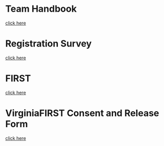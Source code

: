 # Team Handbook
[click here](https://drive.google.com/open?id=1yUGW8bFUqxjCffJvh1r8HIgCFkzlduIe)

# Registration Survey
[click here](https://goo.gl/forms/pfza47kPGWw3RVpS2)

# FIRST
[click here](https://firstinspires.org)

# VirginiaFIRST Consent and Release Form
[click here](https://www.firstchesapeake.org/first-programs/frc/consent)
